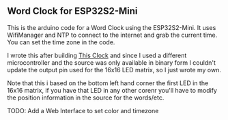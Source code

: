 ## Word Clock for ESP32S2-Mini

This is the arduino code for a Word Clock using the ESP32S2-Mini.  It uses WifiManager and NTP to connect to the internet and grab the current time.  You can set the time zone in the code.

I wrote this after building [This Clock](https://www.printables.com/model/350568-wordclock-16x8-led-matrix-2023-v1) and since I used a different microcontroller and the source was only available in binary form I couldn't update the output pin used for the 16x16 LED matrix, so I just wrote my own.  

Note that this i based on the bottom left hand corner the first LED in the 16x16 matrix, if you have that LED in any other corenr you'll have to modify the position information in the source for the words/etc.

TODO: Add a Web Interface to set color and timezone
